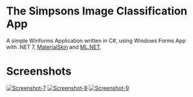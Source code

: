 # The Simpsons Image Classification App

A simple Winforms Application written in C#, using Windows Forms App with .NET 7, [MaterialSkin](https://github.com/IgnaceMaes/MaterialSkin) and [ML.NET](https://learn.microsoft.com/es-es/dotnet/machine-learning/how-does-mldotnet-work).

# Screenshots
<a href="https://imgbb.com/"><img src="https://i.ibb.co/cg5Hm7V/Screenshot-7.png" alt="Screenshot-7" border="0"></a>
<a href="https://imgbb.com/"><img src="https://i.ibb.co/Y8dNPy0/Screenshot-8.png" alt="Screenshot-8" border="0"></a>
<a href="https://imgbb.com/"><img src="https://i.ibb.co/6nBkD2Z/Screenshot-9.png" alt="Screenshot-9" border="0"></a>

